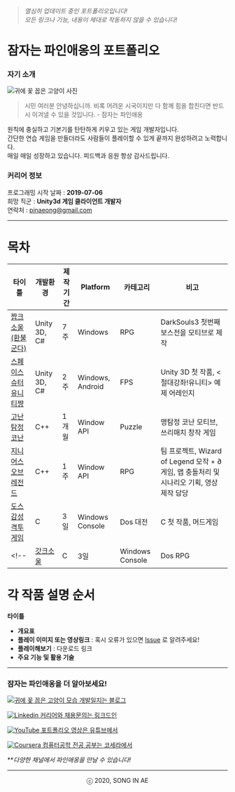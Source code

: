 ﻿
 <!--


sdas


-->


>_열심히 업데이트 중인 포트폴리오입니다!_  
>_모든 링크나 기능, 내용이 제대로 작동하지 않을 수 있습니다!_
 

# 잠자는 파인애옹의 포트폴리오


### 자기 소개
![귀에 꽃 꼽은 고양이 사진](https://i.imgur.com/2amIezu.jpg)
> 시민 여러분 안녕하십니까. 비록 어려운 시국이지만 다 함께 힘을 합친다면 반드시 이겨낼 수 있을 것입니다. - 잠자는 파인애옹

원칙에 충실하고 기본기를 탄탄하게 키우고 있는 게임 개발자입니다.   
간단한 연습 게임을 만들더라도 사람들이 플레이할 수 있게 끝까지 완성하려고 노력합니다.   
매일 매일 성장하고 있습니다. 피드백과 응원 항상 감사드립니다.

### 커리어 정보 
프로그래밍 시작 날짜 : **2019-07-06**  
희망 직군 : **Unity3d 게임 클라이언트 개발자**  
연락처 : pinaeong@gmail.com

-------   



# 목차

| 타이틀 | 개발환경 | 제작기간 | Platform |  카테고리 | 비고 
| ---- | ---- | ---- | ---- | ---- | ---- 
| [짭크소울(환불군다)](RefundGundyr/README.md)| Unity 3D, C# | 7주 | Windows | RPG | DarkSouls3 첫번째 보스전을 모티브로 제작 
| [스페이스 슈터 유니티쨩](SpaceshooterUnitycyan/README.md)| Unity 3D, C# | 2주 | Windows, Android | FPS | Unity 3D 첫 작품, <절대강좌!유니티> 예제 어레인지 
| [고난탐정 코난](hardcarryConan/README.md)| C++ | 1개월 | Window API | Puzzle| 명탐정 코난 모티브, 쓰리매치 창작 게임
| [지니어스 오브 레전드](GeniusOfLegend/README.md)| C++ | 1주| Window API | RPG | 팀 프로젝트, Wizard of Legend 모작 + ∂ 게임, 맵 충돌처리 및 시나리오 기획, 영상제작 담당
| [도스감성 격투게임](msdosFeelFightGame/README.md) | C | 3일 | Windows Console | Dos 대전 | C 첫 작품, 머드게임 
 <!--| [갓크소울](GodkSouls/README.md) | C | 3일 | Windows Console | Dos RPG | 머드게임 -->

# 각 작품 설명 순서
**타이틀**
- **개요표**
- **플레이 이미지 또는 영상링크** : 혹시 오류가 있으면 [Issue](https://github.com/Song-In-Love/pinaeongs-portfolios/issues) 로 알려주세요!
- **플레이해보기** : 다운로드 링크
- **주요 기능 및 활용 기술**

----------

### 잠자는 파인애옹을 더 알아보세요!

[![귀에 꽃 꼽은 고양이 모습](https://i.imgur.com/74ClGJt.jpg?1) 개발일지는 블로그](https://pinaeong.tistory.com/)

[![Linkedin](https://i.imgur.com/SBTfCsA.png?2) 커리어와 채용문의는 링크드인](https://www.linkedin.com/in/in-ae-song-91a666191/) 

[![YouTube](https://i.imgur.com/2tEtlJO.png?1) 포트폴리오 영상은 유튜브에서](https://www.youtube.com/channel/UCAc2-SQgnXv8uRzrZ0t9umQ) 
 
[![Coursera](https://i.imgur.com/IaYLQTX.png?3) 컴퓨터공학 전공 공부는 코세라에서](https://www.coursera.org/user/cc07a2e58f24e37b281637d005a3cefd)

***다양한 채널에서 파인애옹을 만날 수 있습니다!*

 


----------
<center> ⓒ 2020, SONG IN AE </center>
